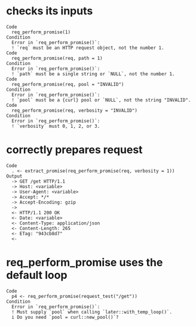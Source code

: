 # checks its inputs

    Code
      req_perform_promise(1)
    Condition
      Error in `req_perform_promise()`:
      ! `req` must be an HTTP request object, not the number 1.
    Code
      req_perform_promise(req, path = 1)
    Condition
      Error in `req_perform_promise()`:
      ! `path` must be a single string or `NULL`, not the number 1.
    Code
      req_perform_promise(req, pool = "INVALID")
    Condition
      Error in `req_perform_promise()`:
      ! `pool` must be a {curl} pool or `NULL`, not the string "INVALID".
    Code
      req_perform_promise(req, verbosity = "INVALID")
    Condition
      Error in `req_perform_promise()`:
      ! `verbosity` must 0, 1, 2, or 3.

# correctly prepares request

    Code
      . <- extract_promise(req_perform_promise(req, verbosity = 1))
    Output
      -> GET /get HTTP/1.1
      -> Host: <variable>
      -> User-Agent: <variable>
      -> Accept: */*
      -> Accept-Encoding: gzip
      -> 
      <- HTTP/1.1 200 OK
      <- Date: <variable>
      <- Content-Type: application/json
      <- Content-Length: 265
      <- ETag: "943cb8d7"
      <- 

# req_perform_promise uses the default loop

    Code
      p4 <- req_perform_promise(request_test("/get"))
    Condition
      Error in `req_perform_promise()`:
      ! Must supply `pool` when calling `later::with_temp_loop()`.
      i Do you need `pool = curl::new_pool()`?

